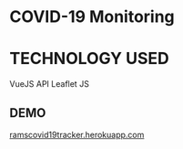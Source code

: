 # COVID-19 Monitoring

# TECHNOLOGY USED

VueJS
API
Leaflet JS

## DEMO

[ramscovid19tracker.herokuapp.com](ramscovid19tracker.herokuapp.com)
